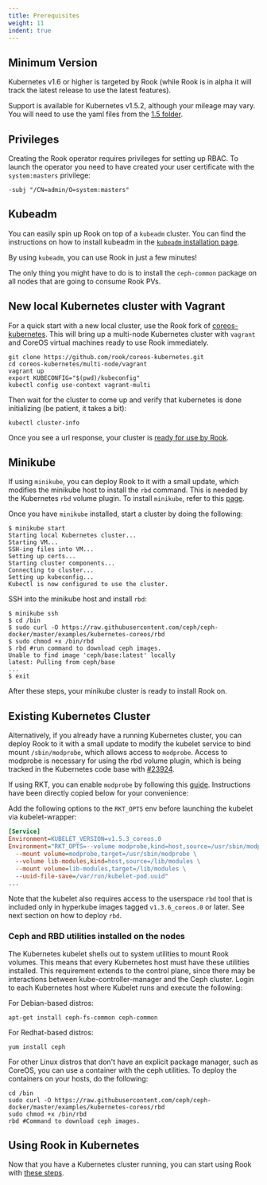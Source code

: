 ```yaml
---
title: Prerequisites
weight: 11
indent: true
---
```


## Minimum Version
Kubernetes v1.6 or higher is targeted by Rook (while Rook is in alpha it will track the latest release to use the latest features). 

Support is available for Kubernetes v1.5.2, although your mileage may vary. 
You will need to use the yaml files from the [1.5 folder](/demo/kubernetes/1.5).

## Privileges
Creating the Rook operator requires privileges for setting up RBAC. To launch the operator you need to have created your user certificate with the `system:masters` privilege:
```
-subj "/CN=admin/O=system:masters"
```

## Kubeadm

You can easily spin up Rook on top of a `kubeadm` cluster.
You can find the instructions on how to install kubeadm in the [`kubeadm` installation page](https://kubernetes.io/docs/getting-started-guides/kubeadm/).

By using `kubeadm`, you can use Rook in just a few minutes!

The only thing you might have to do is to install the `ceph-common` package on all nodes that are going to consume Rook PVs.

## New local Kubernetes cluster with Vagrant

For a quick start with a new local cluster, use the Rook fork of [coreos-kubernetes](https://github.com/rook/coreos-kubernetes). This will bring up a multi-node Kubernetes cluster with `vagrant` and CoreOS virtual machines ready to use Rook immediately.

```
git clone https://github.com/rook/coreos-kubernetes.git
cd coreos-kubernetes/multi-node/vagrant
vagrant up
export KUBECONFIG="$(pwd)/kubeconfig"
kubectl config use-context vagrant-multi
```

Then wait for the cluster to come up and verify that kubernetes is done initializing (be patient, it takes a bit):

```
kubectl cluster-info
```

Once you see a url response, your cluster is [ready for use by Rook](kubernetes.md#deploy-rook).

## Minikube

If using `minikube`, you can deploy Rook to it with a small update, which modifies the minikube host to install the `rbd` command. This is needed by the Kubernetes `rbd` volume plugin. To install `minikube`, refer to this [page](https://github.com/kubernetes/minikube/releases).

Once you have `minikube` installed, start a cluster by doing the following:

```console
$ minikube start
Starting local Kubernetes cluster...
Starting VM...
SSH-ing files into VM...
Setting up certs...
Starting cluster components...
Connecting to cluster...
Setting up kubeconfig...
Kubectl is now configured to use the cluster.
```

SSH into the minikube host and install `rbd`:

```console
$ minikube ssh
$ cd /bin
$ sudo curl -O https://raw.githubusercontent.com/ceph/ceph-docker/master/examples/kubernetes-coreos/rbd
$ sudo chmod +x /bin/rbd
$ rbd #run command to download ceph images.
Unable to find image 'ceph/base:latest' locally
latest: Pulling from ceph/base
...
$ exit
```

After these steps, your minikube cluster is ready to install Rook on.

## Existing Kubernetes Cluster
Alternatively, if you already have a running Kubernetes cluster, you can deploy Rook to it with a small update to modify the kubelet service to bind mount `/sbin/modprobe`, which allows access to `modprobe`.
Access to modprobe is necessary for using the rbd volume plugin, which is being tracked in the Kubernetes code base with [#23924](https://github.com/kubernetes/kubernetes/issues/23924).  

If using RKT, you can enable `modprobe` by following this [guide](https://github.com/coreos/coreos-kubernetes/blob/master/Documentation/kubelet-wrapper.md#allow-pods-to-use-rbd-volumes). Instructions have been directly copied below for your convenience:  

Add the following options to the `RKT_OPTS` env before launching the kubelet via kubelet-wrapper:
```ini
[Service]
Environment=KUBELET_VERSION=v1.5.3_coreos.0
Environment="RKT_OPTS=--volume modprobe,kind=host,source=/usr/sbin/modprobe \
  --mount volume=modprobe,target=/usr/sbin/modprobe \
  --volume lib-modules,kind=host,source=/lib/modules \
  --mount volume=lib-modules,target=/lib/modules \
  --uuid-file-save=/var/run/kubelet-pod.uuid"
...
```

Note that the kubelet also requires access to the userspace `rbd` tool that is included only in hyperkube images tagged `v1.3.6_coreos.0` or later. See next section on how to deploy `rbd`.

### Ceph and RBD utilities installed on the nodes

The Kubernetes kubelet shells out to system utilities to mount Rook volumes. This means that every Kubernetes host must have these utilities installed. This requirement extends to the control plane, since there may be interactions between kube-controller-manager and the Ceph cluster. Login to each Kubernetes host where Kubelet runs and execute the following:

For Debian-based distros:

```
apt-get install ceph-fs-common ceph-common
```

For Redhat-based distros:

```
yum install ceph
```

For other Linux distros that don't have an explicit package manager, such as CoreOS, you can use a container with the ceph utilities. To deploy the containers on your hosts, do the following:

```
cd /bin
sudo curl -O https://raw.githubusercontent.com/ceph/ceph-docker/master/examples/kubernetes-coreos/rbd
sudo chmod +x /bin/rbd
rbd #Command to download ceph images.
```

## Using Rook in Kubernetes

Now that you have a Kubernetes cluster running, you can start using Rook with [these steps](kubernetes.md#deploy-rook).
